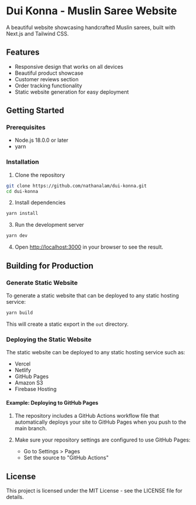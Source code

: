# Dui Konna - Muslin Saree Website

A beautiful website showcasing handcrafted Muslin sarees, built with Next.js and Tailwind CSS.

## Features

- Responsive design that works on all devices
- Beautiful product showcase
- Customer reviews section
- Order tracking functionality
- Static website generation for easy deployment

## Getting Started

### Prerequisites

- Node.js 18.0.0 or later
- yarn

### Installation

1. Clone the repository
```bash
git clone https://github.com/nathanalam/dui-konna.git
cd dui-konna
```

2. Install dependencies
```bash
yarn install
```

3. Run the development server
```bash
yarn dev
```

4. Open [http://localhost:3000](http://localhost:3000) in your browser to see the result.

## Building for Production

### Generate Static Website

To generate a static website that can be deployed to any static hosting service:

```bash
yarn build
```

This will create a static export in the `out` directory.

### Deploying the Static Website

The static website can be deployed to any static hosting service such as:

- Vercel
- Netlify
- GitHub Pages
- Amazon S3
- Firebase Hosting

#### Example: Deploying to GitHub Pages

1. The repository includes a GitHub Actions workflow file that automatically deploys your site to GitHub Pages when you push to the main branch.

2. Make sure your repository settings are configured to use GitHub Pages:
   - Go to Settings > Pages
   - Set the source to "GitHub Actions"

## License

This project is licensed under the MIT License - see the LICENSE file for details.
